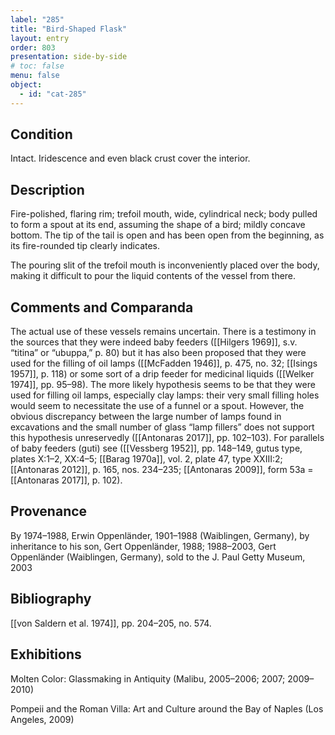 ```yaml
---
label: "285"
title: "Bird-Shaped Flask"
layout: entry
order: 803
presentation: side-by-side
# toc: false
menu: false
object:
  - id: "cat-285"
---
```


## Condition

Intact. Iridescence and even black crust cover the interior.

## Description

Fire-polished, flaring rim; trefoil mouth, wide, cylindrical neck; body pulled to form a spout at its end, assuming the shape of a bird; mildly concave bottom. The tip of the tail is open and has been open from the beginning, as its fire-rounded tip clearly indicates.

The pouring slit of the trefoil mouth is inconveniently placed over the body, making it difficult to pour the liquid contents of the vessel from there.

## Comments and Comparanda

The actual use of these vessels remains uncertain. There is a testimony in the sources that they were indeed baby feeders ([[Hilgers 1969]], s.v. “titina” or “ubuppa,” p. 80) but it has also been proposed that they were used for the filling of oil lamps ([[McFadden 1946]], p. 475, no. 32; [[Isings 1957]], p. 118) or some sort of a drip feeder for medicinal liquids ([[Welker 1974]], pp. 95–98). The more likely hypothesis seems to be that they were used for filling oil lamps, especially clay lamps: their very small filling holes would seem to necessitate the use of a funnel or a spout. However, the obvious discrepancy between the large number of lamps found in excavations and the small number of glass “lamp fillers” does not support this hypothesis unreservedly ([[Antonaras 2017]], pp. 102–103). For parallels of baby feeders (guti) see ([[Vessberg 1952]], pp. 148–149, gutus type, plates X:1–2, XX:4–5; [[Barag 1970a]], vol. 2, plate 47, type XXIII:2; [[Antonaras 2012]], p. 165, nos. 234–235; [[Antonaras 2009]], form 53a = [[Antonaras 2017]], p. 102).

## Provenance

By 1974–1988, Erwin Oppenländer, 1901–1988 (Waiblingen, Germany), by inheritance to his son, Gert Oppenländer, 1988; 1988–2003, Gert Oppenländer (Waiblingen, Germany), sold to the J. Paul Getty Museum, 2003

## Bibliography

[[von Saldern et al. 1974]], pp. 204–205, no. 574.

## Exhibitions

Molten Color: Glassmaking in Antiquity (Malibu, 2005–2006; 2007; 2009–2010)

Pompeii and the Roman Villa: Art and Culture around the Bay of Naples (Los Angeles, 2009)